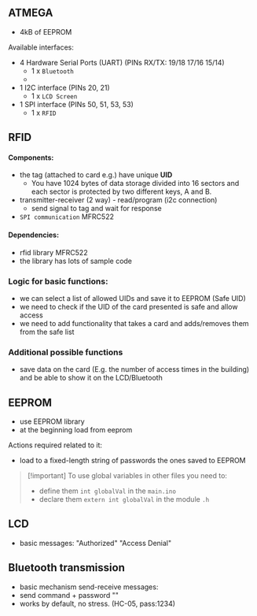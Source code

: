 ## ATMEGA
- 4kB of EEPROM

Available interfaces:
- 4 Hardware Serial Ports (UART) (PINs RX/TX: 19/18 17/16 15/14)
	- 1 x `Bluetooth`
	- 
- 1 I2C interface (PINs 20, 21)
	- 1 x `LCD Screen`
- 1 SPI interface (PINs 50, 51, 53, 53)
	- 1 x `RFID`

## RFID
#### Components:
- the tag (attached to card e.g.) have unique **UID**
	- You have 1024 bytes of data storage divided into 16 sectors and each sector is protected by two different keys, A and B.
- transmitter-receiver (2 way) - read/program (i2c connection)
	- send signal to tag and wait for response
- `SPI communication` MFRC522

#### Dependencies:
- rfid library MFRC522
- the library has lots of sample code

### Logic for basic functions:
- we can select a list of allowed UIDs and save it to EEPROM (Safe UID)
- we need to check if the UID of the card presented is safe and allow access
- we need to add functionality that takes a card and adds/removes them from the safe list

### Additional possible functions
- save data on the card (E.g. the number of access times in the building) and be able to show it on the LCD/Bluetooth


## EEPROM
- use EEPROM library
- at the beginning load from eeprom

Actions required related to it:
- load to a fixed-length string of passwords the ones saved to EEPROM

> [!important] To use global variables in other files you need to:
> - define them `int globalVal` in the `main.ino`
> - declare them `extern int globalVal` in the module `.h`


## LCD
- basic messages: "Authorized" "Access Denial"

## Bluetooth transmission
- basic mechanism send-receive messages:
- send command + password ""
- works by default, no stress. (HC-05, pass:1234)
